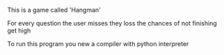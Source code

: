 This is a game called 'Hangman'

For every question the user misses they loss the chances of not finishing get high

To run this program you new a compiler with python interpreter